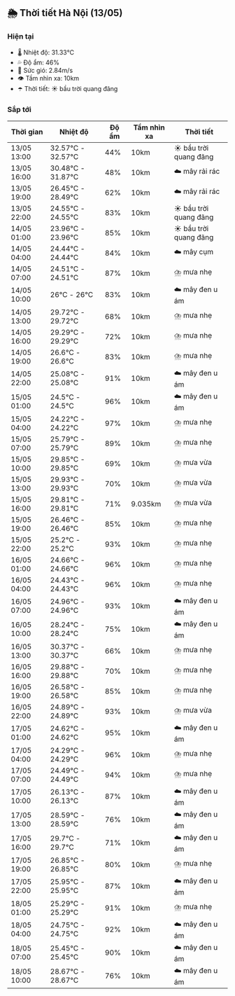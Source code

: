 ## 🌦️ Thời tiết Hà Nội (13/05)

### Hiện tại

- 🌡️ Nhiệt độ: 31.33℃
- 💦 Độ ẩm: 46%
- 💨 Sức gió: 2.84m/s
- 👁️ Tầm nhìn xa: 10km
- ☂️ Thời tiết: ☀️ bầu trời quang đãng

### Sắp tới

| Thời gian | Nhiệt độ | Độ ẩm | Tầm nhìn xa | Thời tiết |
| --- | --- | --- | --- | --- |
| 13/05 13:00 | 32.57℃ - 32.57℃ | 44% | 10km | ☀️ bầu trời quang đãng |
| 13/05 16:00 | 30.48℃ - 31.87℃ | 48% | 10km | ☁️ mây rải rác |
| 13/05 19:00 | 26.45℃ - 28.49℃ | 62% | 10km | ☁️ mây rải rác |
| 13/05 22:00 | 24.55℃ - 24.55℃ | 83% | 10km | ☀️ bầu trời quang đãng |
| 14/05 01:00 | 23.96℃ - 23.96℃ | 85% | 10km | ☀️ bầu trời quang đãng |
| 14/05 04:00 | 24.44℃ - 24.44℃ | 84% | 10km | ☁️ mây cụm |
| 14/05 07:00 | 24.51℃ - 24.51℃ | 87% | 10km | ⛈️ mưa nhẹ |
| 14/05 10:00 | 26℃ - 26℃ | 83% | 10km | ☁️ mây đen u ám |
| 14/05 13:00 | 29.72℃ - 29.72℃ | 68% | 10km | ⛈️ mưa nhẹ |
| 14/05 16:00 | 29.29℃ - 29.29℃ | 72% | 10km | ⛈️ mưa nhẹ |
| 14/05 19:00 | 26.6℃ - 26.6℃ | 83% | 10km | ⛈️ mưa nhẹ |
| 14/05 22:00 | 25.08℃ - 25.08℃ | 91% | 10km | ☁️ mây đen u ám |
| 15/05 01:00 | 24.5℃ - 24.5℃ | 96% | 10km | ☁️ mây đen u ám |
| 15/05 04:00 | 24.22℃ - 24.22℃ | 97% | 10km | ⛈️ mưa nhẹ |
| 15/05 07:00 | 25.79℃ - 25.79℃ | 89% | 10km | ⛈️ mưa nhẹ |
| 15/05 10:00 | 29.85℃ - 29.85℃ | 69% | 10km | ⛈️ mưa vừa |
| 15/05 13:00 | 29.93℃ - 29.93℃ | 70% | 10km | ⛈️ mưa vừa |
| 15/05 16:00 | 29.81℃ - 29.81℃ | 71% | 9.035km | ⛈️ mưa vừa |
| 15/05 19:00 | 26.46℃ - 26.46℃ | 85% | 10km | ⛈️ mưa nhẹ |
| 15/05 22:00 | 25.2℃ - 25.2℃ | 93% | 10km | ⛈️ mưa nhẹ |
| 16/05 01:00 | 24.66℃ - 24.66℃ | 96% | 10km | ⛈️ mưa nhẹ |
| 16/05 04:00 | 24.43℃ - 24.43℃ | 96% | 10km | ⛈️ mưa nhẹ |
| 16/05 07:00 | 24.96℃ - 24.96℃ | 93% | 10km | ☁️ mây đen u ám |
| 16/05 10:00 | 28.24℃ - 28.24℃ | 75% | 10km | ☁️ mây đen u ám |
| 16/05 13:00 | 30.37℃ - 30.37℃ | 66% | 10km | ⛈️ mưa nhẹ |
| 16/05 16:00 | 29.88℃ - 29.88℃ | 70% | 10km | ⛈️ mưa nhẹ |
| 16/05 19:00 | 26.58℃ - 26.58℃ | 85% | 10km | ⛈️ mưa nhẹ |
| 16/05 22:00 | 24.89℃ - 24.89℃ | 93% | 10km | ⛈️ mưa vừa |
| 17/05 01:00 | 24.62℃ - 24.62℃ | 95% | 10km | ☁️ mây đen u ám |
| 17/05 04:00 | 24.29℃ - 24.29℃ | 96% | 10km | ⛈️ mưa nhẹ |
| 17/05 07:00 | 24.49℃ - 24.49℃ | 94% | 10km | ⛈️ mưa nhẹ |
| 17/05 10:00 | 26.13℃ - 26.13℃ | 87% | 10km | ☁️ mây đen u ám |
| 17/05 13:00 | 28.59℃ - 28.59℃ | 76% | 10km | ☁️ mây đen u ám |
| 17/05 16:00 | 29.7℃ - 29.7℃ | 71% | 10km | ☁️ mây đen u ám |
| 17/05 19:00 | 26.85℃ - 26.85℃ | 80% | 10km | ⛈️ mưa nhẹ |
| 17/05 22:00 | 25.95℃ - 25.95℃ | 87% | 10km | ☁️ mây đen u ám |
| 18/05 01:00 | 25.29℃ - 25.29℃ | 91% | 10km | ⛈️ mưa nhẹ |
| 18/05 04:00 | 24.75℃ - 24.75℃ | 92% | 10km | ☁️ mây đen u ám |
| 18/05 07:00 | 25.45℃ - 25.45℃ | 90% | 10km | ☁️ mây đen u ám |
| 18/05 10:00 | 28.67℃ - 28.67℃ | 76% | 10km | ☁️ mây đen u ám |
